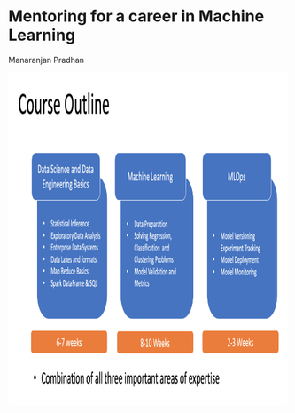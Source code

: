 # Mentoring for a career in Machine Learning
Manaranjan Pradhan

<img src="programoverview.png" style="height: 600px; width:900px;"/>

